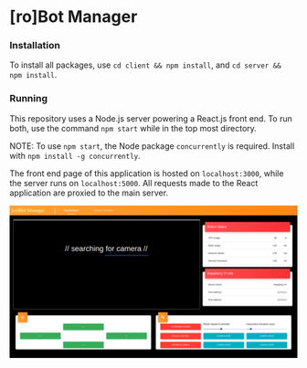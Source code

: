 # [ro]Bot Manager

### Installation

To install all packages, use `cd client && npm install`, and `cd server && npm install`.

### Running

This repository uses a Node.js server powering a React.js front end. To run both,
use the command `npm start` while in the top most directory.

NOTE: To use `npm start`, the Node package `concurrently` is required. Install with `npm install -g concurrently`.

The front end page of this application is hosted on `localhost:3000`, while the server runs on `localhost:5000`.
All requests made to the React application are proxied to the main server.

![Bot-Manager Main Page](https://github.com/0xJeremy/Bot-Manager/blob/master/images/bot_manager.png)
